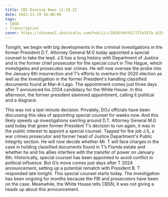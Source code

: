 ```yaml
---
title: CBS Evening News 11.18.22
date: 2022-11-19 18:48:00
tags:
- CBSN
- Transcription
cover: https://cbsnews1.cbsistatic.com/hub/i/r/2019/04/01/727e357a-a126-4138-a2c5-4d3222669d57/thumbnail/640x360/3ff2761028dc5c65cc4f07acd54bcd5c/cbsn2-logo-1920x1080.jpg
---
```

Tonight, we begin with big developments in the criminal investigations in the former President D.T. Attorney General M.G today appointed a special counsel to take the lead. J.S has a long history with Department of Justice and is the former chief prosecutor for the special court in The Hague, which investigates and prosecutes war crimes. He will now oversee the probe into the January 6th insurrection and T’s efforts to overturn the 2020 election as well as the investigation in the former President's handling classified documents found at Mar-A-Lago. The appointment comes just three days after T announced his 2024 candidacy for the White House. In this afternoon, the former president slammed appointment, calling it political and a disgrace. 

This was not a last-minute decision. Privately, DOJ officials have been discussing this idea of appointing special counsel for weeks now. And this likely speeds up investigations swirling around D.T. Attorney General M.G said today that given former President T’s decision to run again, it was in the public interest to appoint a special counsel. Tapped for the job J.S, a war crimes prosecutor and former head of Justice Department's Public Integrity section. He will now decide whether Mr. T will face charges in the case in holding classified documents found in T’s Florida estate and whether he and his allies interfere with the transfer of power on January 6th. Historically, special counsel has been appointed to avoid conflict in political influence. But G’s move comes just days after T 2024 announcement, setting up a potential rematch with President B. T responded late tonight. This special counsel starts today. The investigation has been ongoing for months because the FBI and prosecutors have been on the case. Meanwhile, the White House tells CBSN, it was not giving a heads up about this announcement. 
